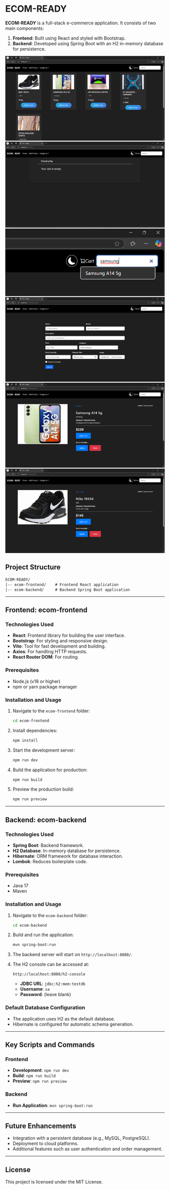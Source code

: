 # ECOM-READY

**ECOM-READY** is a full-stack e-commerce application. It consists of two main components:

1. **Frontend**: Built using React and styled with Bootstrap.
2. **Backend**: Developed using Spring Boot with an H2 in-memory database for persistence.

![alt text](<Screenshot 2024-12-27 171405.png>) ![alt text](<Screenshot 2024-12-27 171540.png>) ![alt text](<Screenshot 2024-12-27 171518.png>) ![alt text](<Screenshot 2024-12-27 171507.png>) ![alt text](<Screenshot 2024-12-27 171428.png>) ![alt text](<Screenshot 2024-12-27 171414.png>)


## Project Structure

```
ECOM-READY/
|-- ecom-frontend/    # Frontend React application
|-- ecom-backend/     # Backend Spring Boot application
```

---

## Frontend: ecom-frontend

### Technologies Used

- **React**: Frontend library for building the user interface.
- **Bootstrap**: For styling and responsive design.
- **Vite**: Tool for fast development and building.
- **Axios**: For handling HTTP requests.
- **React Router DOM**: For routing.

### Prerequisites

- Node.js (v18 or higher)
- npm or yarn package manager

### Installation and Usage

1. Navigate to the `ecom-frontend` folder:

   ```bash
   cd ecom-frontend
   ```

2. Install dependencies:

   ```bash
   npm install
   ```

3. Start the development server:

   ```bash
   npm run dev
   ```

4. Build the application for production:

   ```bash
   npm run build
   ```

5. Preview the production build:

   ```bash
   npm run preview
   ```

---

## Backend: ecom-backend

### Technologies Used

- **Spring Boot**: Backend framework.
- **H2 Database**: In-memory database for persistence.
- **Hibernate**: ORM framework for database interaction.
- **Lombok**: Reduces boilerplate code.

### Prerequisites

- Java 17
- Maven

### Installation and Usage

1. Navigate to the `ecom-backend` folder:

   ```bash
   cd ecom-backend
   ```

2. Build and run the application:

   ```bash
   mvn spring-boot:run
   ```

3. The backend server will start on `http://localhost:8080/`.

4. The H2 console can be accessed at:

   ```
   http://localhost:8080/h2-console
   ```

   - **JDBC URL**: `jdbc:h2:mem:testdb`
   - **Username**: `sa`
   - **Password**: (leave blank)

### Default Database Configuration

- The application uses H2 as the default database.
- Hibernate is configured for automatic schema generation.

---

## Key Scripts and Commands

### Frontend

- **Development**: `npm run dev`
- **Build**: `npm run build`
- **Preview**: `npm run preview`

### Backend

- **Run Application**: `mvn spring-boot:run`

---

## Future Enhancements

- Integration with a persistent database (e.g., MySQL, PostgreSQL).
- Deployment to cloud platforms.
- Additional features such as user authentication and order management.

---

## License

This project is licensed under the MIT License.


